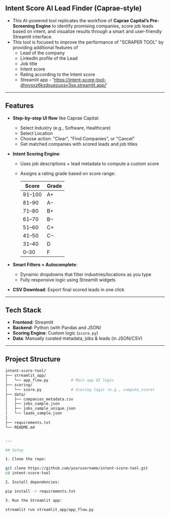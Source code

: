 ## Intent Score AI Lead Finder (Caprae-style)

- This AI-powered tool replicates the workflow of **Caprae Capital’s Pre-Screening Engine** to identify promising companies, score job leads based on intent, and visualize results through a smart and user-friendly     Streamlit interface.
- This tool is focused to improve the performance of "SCRAPER TOOL" by providing additional features of 
  - Lead of the company
  - LinkedIn profile of the Lead
  - Job title
  - Intent score
  - Rating according to the Intent score
  - Streamlit app - 'https://intent-score-tool-dhnvsxz6kzdxuezuosy3sp.streamlit.app/'
---

## Features

- **Step-by-step UI flow** like Caprae Capital:
  - Select Industry (e.g., Software, Healthcare)
  - Select Location
  - Choose action: "Clear", "Find Companies", or "Cancel"
  - Get matched companies with scored leads and job titles

- **Intent Scoring Engine**:
  - Uses job descriptions + lead metadata to compute a custom score
  - Assigns a rating grade based on score range:

    | Score | Grade |
    |-------|--------|
    | 91–100 | A+     |
    | 81–90  | A−     |
    | 71–80  | B+     |
    | 61–70  | B−     |
    | 51–60  | C+     |
    | 41–50  | C−     |
    | 31–40  | D      |
    | 0–30   | F      |

- **Smart Filters + Autocomplete**:
  - Dynamic dropdowns that filter industries/locations as you type
  - Fully responsive logic using Streamlit widgets

- **CSV Download**: Export final scored leads in one click

---

## Tech Stack

- **Frontend**: Streamlit
- **Backend**: Python (with Pandas and JSON)
- **Scoring Engine**: Custom logic (`score.py`)
- **Data**: Manually curated metadata, jobs & leads (in JSON/CSV)

---

## Project Structure

```bash
intent-score-tool/
├── streamlit_app/
│   └── app_flow.py          # Main app UI logic
├── scoring/
│   └── score.py             # Scoring logic (e.g., compute_score)
├── data/
│   ├── companies_metadata.csv       
│   ├── jobs_sample.json
│   ├── jobs_sample_unique.json
│   └── leads_sample.json
|       
├── requirements.txt
└── README.md


---

## Setup

1. Clone the repo:

git clone https://github.com/yourusername/intent-score-tool.git
cd intent-score-tool

2. Install dependencies:

pip install -r requirements.txt

3. Run the Streamlit app:

streamlit run streamlit_app/app_flow.py



